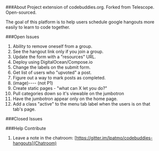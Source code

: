 ###About
Project extension of codebuddies.org. Forked from Telescope. Open-sourced.

The goal of this platform is to help users schedule google hangouts more easily to learn to code together.


###Open Issues
1. Ability to remove oneself from a group.
2. See the hangout link only if you join a group.
3. Update the form with a "resources" URL.
4. Deploy using DigitalOcean/Compose.io
5. Change the labels on the submit form.
6. Get list of users who "upvoted" a post.
7. Figure out a way to mark posts as completed.
8. (image)--<join group>--<checkmark yes when clicked> (not P1)
9. Create static pages - "what can X let you do?"
10. Pull categories down so it's viewable on the jumbotron
11. Have the jumbotron appear only on the home page.
12. Add a class "active" to the menu tab label when the users is on that tab's page.

###Closed Issues


###Help Contribute
1. Leave a note in the chatroom: [https://gitter.im/lpatmo/codebuddies-hangouts](Chatroom)